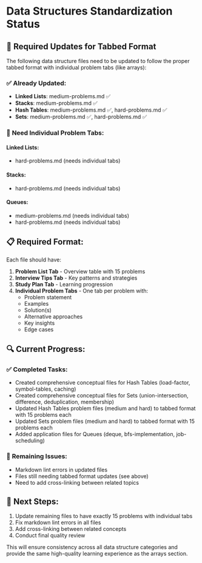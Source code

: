 # Data Structures Standardization Status

## 🎯 Required Updates for Tabbed Format

The following data structure files need to be updated to follow the proper tabbed format with individual problem tabs (like arrays):

### ✅ **Already Updated:**
- **Linked Lists**: medium-problems.md ✅
- **Stacks**: medium-problems.md ✅
- **Hash Tables**: medium-problems.md ✅, hard-problems.md ✅
- **Sets**: medium-problems.md ✅, hard-problems.md ✅

### 🔄 **Need Individual Problem Tabs:**

#### **Linked Lists:**
- hard-problems.md (needs individual tabs)

#### **Stacks:**
- hard-problems.md (needs individual tabs)

#### **Queues:**
- medium-problems.md (needs individual tabs)
- hard-problems.md (needs individual tabs)

## 📋 **Required Format:**

Each file should have:
1. **Problem List Tab** - Overview table with 15 problems
2. **Interview Tips Tab** - Key patterns and strategies
3. **Study Plan Tab** - Learning progression
4. **Individual Problem Tabs** - One tab per problem with:
   - Problem statement
   - Examples
   - Solution(s)
   - Alternative approaches
   - Key insights
   - Edge cases

## 🔍 **Current Progress:**

### ✅ **Completed Tasks:**
- Created comprehensive conceptual files for Hash Tables (load-factor, symbol-tables, caching)
- Created comprehensive conceptual files for Sets (union-intersection, difference, deduplication, membership)
- Updated Hash Tables problem files (medium and hard) to tabbed format with 15 problems each
- Updated Sets problem files (medium and hard) to tabbed format with 15 problems each
- Added application files for Queues (deque, bfs-implementation, job-scheduling)

### 🚫 **Remaining Issues:**
- Markdown lint errors in updated files
- Files still needing tabbed format updates (see above)
- Need to add cross-linking between related topics

## 🚀 **Next Steps:**
1. Update remaining files to have exactly 15 problems with individual tabs
2. Fix markdown lint errors in all files
3. Add cross-linking between related concepts
4. Conduct final quality review

This will ensure consistency across all data structure categories and provide the same high-quality learning experience as the arrays section.

